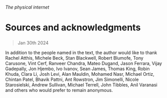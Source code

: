 ###### The physical internet
# Sources and acknowledgments 
#####  
> Jan 30th 2024 
In addition to the people named in the text, the author would like to thank Rachel Atthis, Michele Beck, Stan Blackwell, Robert Blumofe, Tony Carusone, Vint Cerf, Ranveer Chandra, Mateo Dugand, Jason Ferrara, Vijay Gadepally, Jon Hjembo, Ivo Ivanov, Sean James, Thomas King, Robin Khuda, Clara Li, Josh Levi, Alan Mauldin, Mohamed Nasr, Michael Ortiz, Chintan Patel, Bhavik Pattni, Ant Rowstron, Jim Simonelli, Nicole Starosielski, Andrew Sullivan, Michael Terrell, John Tibbles, Anil Varanasi and others who would prefer to remain anonymous.
